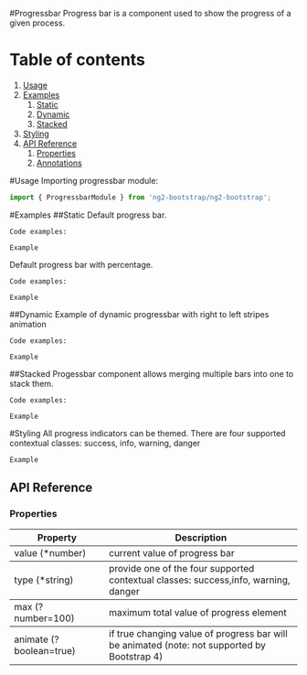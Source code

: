 #Progressbar
Progress bar is a component used to show the progress of a given process.

# Table of contents
1. [Usage](#usage)
2. [Examples](#examples)
    1. [Static](#static)
    2. [Dynamic](#dynamic)
    3. [Stacked](#stacked)
4. [Styling](#styling)
5. [API Reference](#apiref)
    1. [Properties](#properties)
    2. [Annotations](#annotations)

#Usage <a name="usage"></a>
Importing progressbar module:
```typescript
import { ProgressbarModule } from 'ng2-bootstrap/ng2-bootstrap';
```
#Examples <a name="examples"></a>
##Static <a name="static"></a>
Default progress bar.

`Code examples:`

`Example`

Default progress bar with percentage.

`Code examples:`

`Example`

##Dynamic <a name="dynamic"></a>
Example of dynamic progressbar with right to left stripes animation 


`Code examples:`

`Example`


##Stacked <a name="stacked"></a>
Progessbar component allows merging multiple bars into one to stack them.


`Code examples:`

`Example`

#Styling <a name="styling"></a>
All progress indicators can be themed. There are four supported contextual classes: success, info, warning, danger

`Example`

## API Reference <a name="apiref"></a>

### Properties <a name="properties"></a>
<div class="table-responsive">
  <table class="table table-bordered table-striped">
    <thead>
      <tr>
        <th style="width: 150px;">Property</th>
        <th>Description</th>
      </tr>
    </thead>
    <tbody>
      <tr>
        <td>value (*number) </td>
        <td>current value of progress bar</td>
      </tr>
    </tbody>
     <tbody>
          <tr>
            <td>type (*string)</td>
            <td>provide one of the four supported contextual classes: success,info, warning, danger</td>
          </tr>
        </tbody>
     <tbody>
          <tr>
            <td>max (?number=100)</td>
            <td>maximum total value of progress element</td>
          </tr>
        </tbody>
     <tbody>
          <tr>
            <td>animate (?boolean=true) </td>
            <td>if true changing value of progress bar will be animated (note: not supported by Bootstrap 4)</td>
          </tr>
        </tbody>

  </table>
</div>

